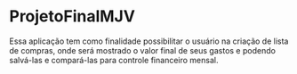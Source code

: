 # ProjetoFinalMJV
Essa aplicação tem como finalidade possibilitar o usuário na criação de lista de compras, onde será mostrado o valor final de seus gastos e podendo salvá-las e compará-las para controle financeiro mensal.